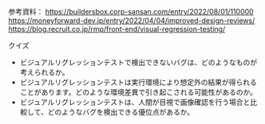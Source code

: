 参考資料：
https://buildersbox.corp-sansan.com/entry/2022/08/01/110000
https://moneyforward-dev.jp/entry/2022/04/04/improved-design-reviews/
https://blog.recruit.co.jp/rmp/front-end/visual-regression-testing/

クイズ

- ビジュアルリグレッションテストで検出できないバグは、どのようなものが考えられるか。
- ビジュアルリグレッションテストは実行環境により想定外の結果が得られることがあります。どのような環境差異で引き起こされる可能性があるのか。
- ビジュアルリグレッションテストは、人間が目視で画像確認を行う場合と比較して、どのようなバグを検出できる優位点があるか。
